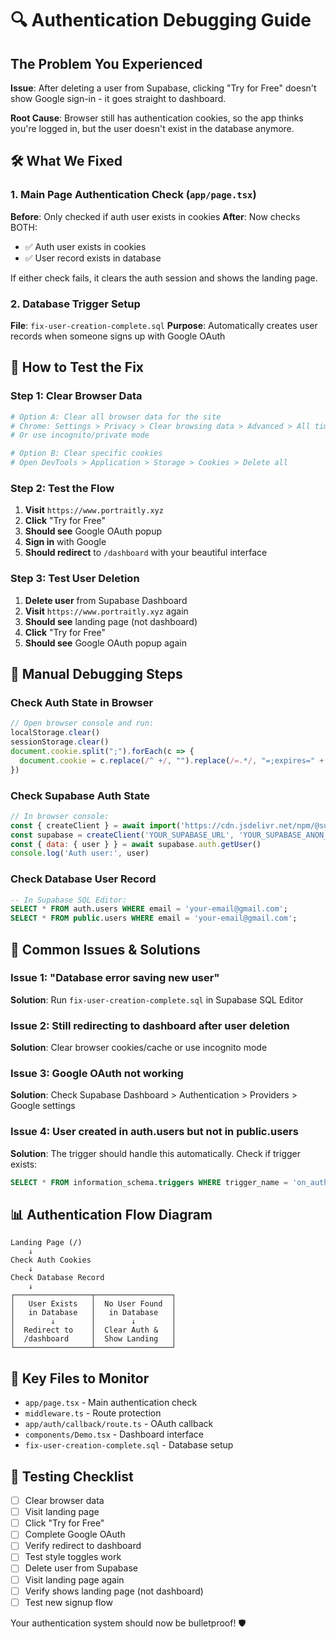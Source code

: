 # 🔍 Authentication Debugging Guide

## The Problem You Experienced

**Issue**: After deleting a user from Supabase, clicking "Try for Free" doesn't show Google sign-in - it goes straight to dashboard.

**Root Cause**: Browser still has authentication cookies, so the app thinks you're logged in, but the user doesn't exist in the database anymore.

## 🛠️ What We Fixed

### 1. Main Page Authentication Check (`app/page.tsx`)
**Before**: Only checked if auth user exists in cookies
**After**: Now checks BOTH:
- ✅ Auth user exists in cookies
- ✅ User record exists in database

If either check fails, it clears the auth session and shows the landing page.

### 2. Database Trigger Setup
**File**: `fix-user-creation-complete.sql`
**Purpose**: Automatically creates user records when someone signs up with Google OAuth

## 🚀 How to Test the Fix

### Step 1: Clear Browser Data
```bash
# Option A: Clear all browser data for the site
# Chrome: Settings > Privacy > Clear browsing data > Advanced > All time
# Or use incognito/private mode

# Option B: Clear specific cookies
# Open DevTools > Application > Storage > Cookies > Delete all
```

### Step 2: Test the Flow
1. **Visit** `https://www.portraitly.xyz`
2. **Click** "Try for Free" 
3. **Should see** Google OAuth popup
4. **Sign in** with Google
5. **Should redirect** to `/dashboard` with your beautiful interface

### Step 3: Test User Deletion
1. **Delete user** from Supabase Dashboard
2. **Visit** `https://www.portraitly.xyz` again
3. **Should see** landing page (not dashboard)
4. **Click** "Try for Free"
5. **Should see** Google OAuth popup again

## 🔧 Manual Debugging Steps

### Check Auth State in Browser
```javascript
// Open browser console and run:
localStorage.clear()
sessionStorage.clear()
document.cookie.split(";").forEach(c => {
  document.cookie = c.replace(/^ +/, "").replace(/=.*/, "=;expires=" + new Date().toUTCString() + ";path=/");
})
```

### Check Supabase Auth State
```javascript
// In browser console:
const { createClient } = await import('https://cdn.jsdelivr.net/npm/@supabase/supabase-js@2')
const supabase = createClient('YOUR_SUPABASE_URL', 'YOUR_SUPABASE_ANON_KEY')
const { data: { user } } = await supabase.auth.getUser()
console.log('Auth user:', user)
```

### Check Database User Record
```sql
-- In Supabase SQL Editor:
SELECT * FROM auth.users WHERE email = 'your-email@gmail.com';
SELECT * FROM public.users WHERE email = 'your-email@gmail.com';
```

## 🚨 Common Issues & Solutions

### Issue 1: "Database error saving new user"
**Solution**: Run `fix-user-creation-complete.sql` in Supabase SQL Editor

### Issue 2: Still redirecting to dashboard after user deletion
**Solution**: Clear browser cookies/cache or use incognito mode

### Issue 3: Google OAuth not working
**Solution**: Check Supabase Dashboard > Authentication > Providers > Google settings

### Issue 4: User created in auth.users but not in public.users
**Solution**: The trigger should handle this automatically. Check if trigger exists:
```sql
SELECT * FROM information_schema.triggers WHERE trigger_name = 'on_auth_user_created';
```

## 📊 Authentication Flow Diagram

```
Landing Page (/)
    ↓
Check Auth Cookies
    ↓
Check Database Record
    ↓
┌─────────────────┬─────────────────┐
│   User Exists   │  No User Found  │
│   in Database   │   in Database   │
│        ↓        │        ↓        │
│  Redirect to    │  Clear Auth &   │
│  /dashboard     │  Show Landing   │
└─────────────────┴─────────────────┘
```

## 🎯 Key Files to Monitor

- `app/page.tsx` - Main authentication check
- `middleware.ts` - Route protection
- `app/auth/callback/route.ts` - OAuth callback
- `components/Demo.tsx` - Dashboard interface
- `fix-user-creation-complete.sql` - Database setup

## 🔄 Testing Checklist

- [ ] Clear browser data
- [ ] Visit landing page
- [ ] Click "Try for Free"
- [ ] Complete Google OAuth
- [ ] Verify redirect to dashboard
- [ ] Test style toggles work
- [ ] Delete user from Supabase
- [ ] Visit landing page again
- [ ] Verify shows landing page (not dashboard)
- [ ] Test new signup flow

Your authentication system should now be bulletproof! 🛡️
